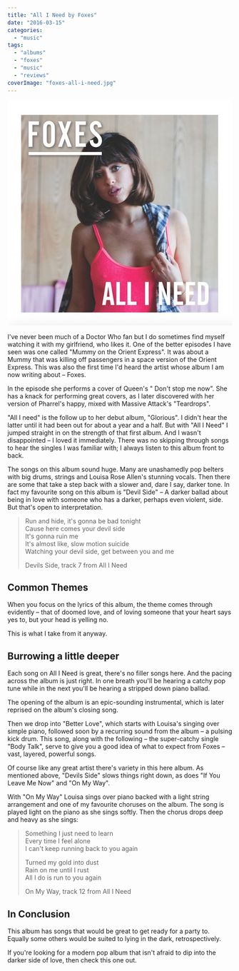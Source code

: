 ```yaml
---
title: "All I Need by Foxes"
date: "2016-03-15"
categories: 
  - "music"
tags: 
  - "albums"
  - "foxes"
  - "music"
  - "reviews"
coverImage: "foxes-all-i-need.jpg"
---
```


[![](images/foxes-all-i-need.jpg)](https://davidpeach.co.uk/wp-content/uploads/2016/03/foxes-all-i-need.jpg)

I've never been much of a Doctor Who fan but I do sometimes find myself watching it with my girlfriend, who likes it. One of the better episodes I have seen was one called "Mummy on the Orient Express". It was about a Mummy that was killing off passengers in a space version of the Orient Express. This was also the first time I'd heard the artist whose album I am now writing about – Foxes.

In the episode she performs a cover of Queen's " Don't stop me now". She has a knack for performing great covers, as I later discovered with her version of Pharrel's happy, mixed with Massive Attack's "Teardrops".

"All I need" is the follow up to her debut album, "Glorious". I didn't hear the latter until it had been out for about a year and a half. But with "All I Need" I jumped straight in on the strength of that first album. And I wasn't disappointed – I loved it immediately. There was no skipping through songs to hear the singles I was familiar with; I always listen to this album front to back.

The songs on this album sound huge. Many are unashamedly pop belters with big drums, strings and Louisa Rose Allen's stunning vocals. Then there are some that take a step back with a slower and, dare I say, darker tone. In fact my favourite song on this album is "Devil Side" – A darker ballad about being in love with someone who has a darker, perhaps even violent, side. But that's open to interpretation.

> Run and hide, it's gonna be bad tonight  
> Cause here comes your devil side  
> It's gonna ruin me  
> It's almost like, slow motion suicide  
> Watching your devil side, get between you and me
> 
> Devils Side, track 7 from All I Need

## Common Themes

When you focus on the lyrics of this album, the theme comes through evidently – that of doomed love, and of loving someone that your heart says yes to, but your head is yelling no.

This is what I take from it anyway.

## Burrowing a little deeper

Each song on All I Need is great, there's no filler songs here. And the pacing across the album is just right. In one breath you'll be hearing a catchy pop tune while in the next you'll be hearing a stripped down piano ballad.

The opening of the album is an epic-sounding instrumental, which is later reprised on the album's closing song.

Then we drop into "Better Love", which starts with Louisa's singing over simple piano, followed soon by a recurring sound from the album – a pulsing kick drum. This song, along with the following – the super-catchy single "Body Talk", serve to give you a good idea of what to expect from Foxes – vast, layered, powerful songs.

Of course like any great artist there's variety in this here album. As mentioned above, "Devils Side" slows things right down, as does "If You Leave Me Now" and "On My Way".

With "On My Way" Louisa sings over piano backed with a light string arrangement and one of my favourite choruses on the album. The song is played light on the piano as she sings softly. Then the chorus drops deep and heavy as she sings:

> Something I just need to learn  
> Every time I feel alone  
> I can't keep running back to you again
> 
> Turned my gold into dust  
> Rain on me until I rust  
> All I do is run to you again
> 
> On My Way, track 12 from All I Need

## In Conclusion

This album has songs that would be great to get ready for a party to. Equally some others would be suited to lying in the dark, retrospectively.

If you're looking for a modern pop album that isn't afraid to dip into the darker side of love, then check this one out.
